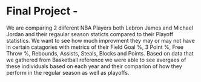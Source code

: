# Final Project -

We are comparing 2 diiferent NBA Players both Lebron James and Michael Jordan and their regaular season staticts compared to their Playoff statistics. We want to see how much improvment they may or may not have in certain catagories with metrics of their 
Field Goal %, 3 Point %, Free Throw %, Rebounds, Assists, Steals, Blocks and Points. Based on data that we gathered from Basketball reference we were able to see avergaes of these individuals based on each year and their comparion of how they perform in the regular season as well as playoffs. 
